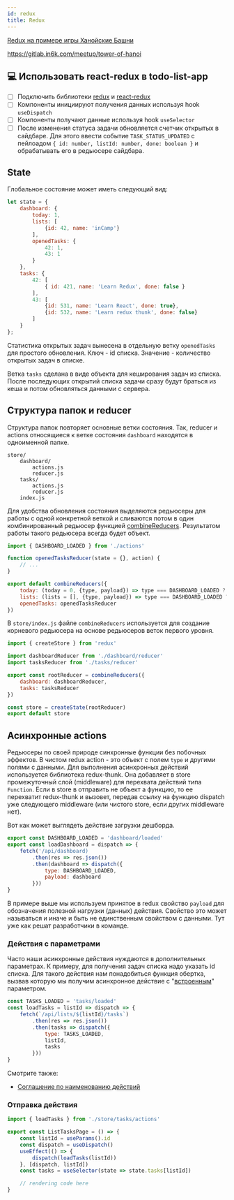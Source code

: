 ```yaml
---
id: redux
title: Redux
---
```


[Redux на примере игры Ханойские Башни](https://www.youtube.com/playlist?list=PLNih7cQiUOFvp6BQLen7t4M5VJn00pgsh)

https://gitlab.in6k.com/meetup/tower-of-hanoi

## 💻 Использовать react-redux в todo-list-app
- [ ] Подключить библиотеки [redux](https://redux.js.org/) и [react-redux](https://react-redux.js.org/)
- [ ] Компоненты инициируют получения данных используя hook `useDispatch`
- [ ] Компоненты получают данные используя hook `useSelector`
- [ ] После изменения статуса задачи обновляется счетчик открытых в сайдбаре. Для этого ввести событие  `TASK_STATUS_UPDATED` с пейлоадом `{ id: number, listId: number, done: boolean }` и обрабатывать его в редьюсере сайдбара. 

## State

Глобальное состояние может иметь следующий вид: 

```javascript
let state = {
    dashboard: {
        today: 1,
        lists: [
            {id: 42, name: 'inCamp'}
        ],
        openedTasks: { 
            42: 1,
            43: 1
        }
    },
    tasks: {
        42: [ 
            { id: 421, name: 'Learn Redux', done: false }
        ],
        43: [
            {id: 531, name: 'Learn React', done: true},
            {id: 532, name: 'Learn redux thunk', done: false}
        ]
    }
};
```

Статистика открытых задач вынесена в отдельную ветку `openedTasks` для простого обновления. Ключ - id списка. Значение - количество открытых задач в списке. 

Ветка `tasks` сделана в виде объекта для кеширования задач из списка. После последующих открытий списка задачи сразу будут браться из кеша и потом обновляться данными с сервера. 

## Структура папок и reducer

Структура папок повторяет основные ветки состояния. Так, reducer и actions относящиеся к ветке состояния `dashboard` находятся в одноименной папке.  

```
store/
    dashboard/
        actions.js
        reducer.js
    tasks/
        actions.js
        reducer.js
    index.js
```

Для удобства обновления состояния выделяются редьюсеры для работы с одной конкретной веткой и сливаются потом в один комбинированный редьюсер функцией [combineReducers](https://redux.js.org/api/combinereducers). Результатом работы такого редьюсера всегда будет объект. 

```javascript title="store/dashboard/reducer.js"
import { DASHBOARD_LOADED } from './actions'

function openedTasksReducer(state = {}, action) {
    // ...
}

export default combineReducers({
    today: (today = 0, {type, payload}) => type === DASHBOARD_LOADED ? payload.today : today,
    lists: (lists = [], {type, payload}) => type === DASHBOARD_LOADED ? payload.lists : lists,
    openedTasks: openedTasksReducer
})
```

В `store/index.js` файле `combineReducers` используется для создание корневого редьюсера на основе редьюсеров веток первого уровня. 

```javascript title="store/index.js"
import { createStore } from 'redux'

import dashboardReducer from './dashboard/reducer'
import tasksReducer from './tasks/reducer'

export const rootReducer = combineReducers({
    dashboard: dashboardReducer,
    tasks: tasksReducer
})

const store = createState(rootReducer)
export default store
```

## Асинхронные actions

Редьюсеры по своей природе синхронные функции без побочных эффектов. В чистом redux action - это объект с  полем `type` и другими полями с данными. Для выполнения асинхронных действий используется библиотека redux-thunk. Она добавляет в store промежуточный слой (middleware) для перехвата действий типа `Function`. Если в store в отправить не объект а функцию, то ее перехватит redux-thunk и вызовет, передав ссылку на функцию dispatch уже следующего middleware (или чистого store, если других middleware нет). 

Вот как может выглядеть действие загрузки дeшборда. 

```javascript title="store/dashboard/actions.js"
export const DASHBOARD_LOADED = 'dashboard/loaded'
export const loadDashboard = dispatch => {
    fetch('/api/dashboard)
        .then(res => res.json())
        .then(dashboard => dispatch({
            type: DASHBOARD_LOADED,
            payload: dashboard
        }))
}
```

В примере выше мы используем принятое в redux свойство `payload` для обозначения полезной нагрузки (данных) действия. Свойство это может называться и иначе и быть не единственным свойством с данными. Тут уже как решат разработчики в команде.

### Действия с параметрами

Часто наши асинхронные действия нуждаются в дополнительных параметрах. К примеру, для получения задач списка надо указать id списка. Для такого действия нам понадобиться функция обертка, вызвав которую мы получим асинхронное действие с "[встроенным](https://learn.javascript.ru/closure)" параметром. 

```javascript title="store/tasks/actions.js"
const TASKS_LOADED = 'tasks/loaded'
const loadTasks = listId => dispatch => {
    fetch(`/api/lists/${listId}/tasks`)
        .then(res => res.json())
        .then(tasks => dispatch({
            type: TASKS_LOADED,
            listId,
            tasks
        }))
}
```

Смотрите также:
* [Соглашение по наименованию действий](https://decembersoft.com/posts/a-simple-naming-convention-for-action-creators-in-redux-js/)

### Отправка действия

```javascript
import { loadTasks } from './store/tasks/actions'

export const ListTasksPage = () => {
    const listId = useParams().id
    const dispatch = useDispatch()
    useEffect(() => {
        dispatch(loadTasks(listId))
    }, [dispatch, listId])
    const tasks = useSelector(state => state.tasks[listId])

    // rendering code here
}
```
